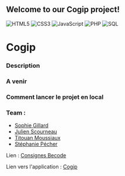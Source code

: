 ## Welcome to our Cogip project!

![HTML5](https://img.shields.io/badge/HTML5-blue)
![CSS3](https://img.shields.io/badge/CSS3-red)
![JavaScript](https://img.shields.io/badge/JavaScript-yellow)
![PHP](https://img.shields.io/badge/PHP-mallow)
![SQL](https://img.shields.io/badge/SQL-pink)

# Cogip

### Description


### A venir


### Comment lancer le projet en local


### Team :
- [Sophie Gillard](https://github.com/sophiegillard)
- [Julien Scourneau](https://github.com/JulienScourneau)
- [Titouan Moussiaux](https://github.com/Moustito)
- [Stéphanie Pécher](https://github.com/57-55)

Lien : [Consignes Becode](https://github.com/becodeorg/CRL-Wilson-1/tree/master/1.TRAIL/3.The-Mountain/COGIP)

Lien vers l'application : [Cogip]()